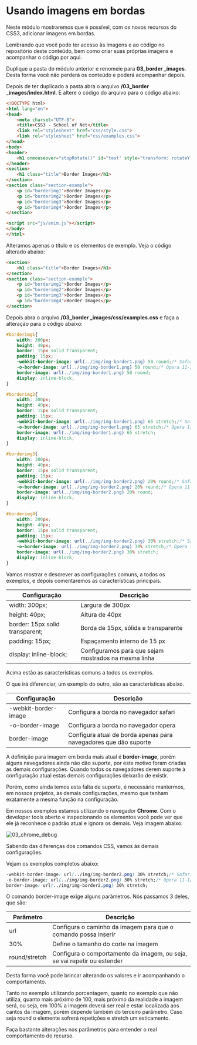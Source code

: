 # Usando imagens em bordas

Neste módulo mostraremos que é possível, com os novos recursos do CSS3, adicionar imagens em bordas.

Lembrando que você pode ter acesso às imagens e ao código no repositório deste conteúdo, bem como criar suas próprias imagens e acompanhar o código por aqui.

Duplique a pasta do módulo anterior e renomeie para **03_border _images**. Desta forma você não perderá os conteúdo e poderá acompanhar depois.

Depois de ter duplicado a pasta abra o arquivo **/03_border _images/index.html**. E altere o código do arquivo para o código abaixo:

```html
<!DOCTYPE html>
<html lang="en">
<head>
    <meta charset="UTF-8">
    <title>CSS3 - School of Net</title>
    <link rel="stylesheet" href="css/style.css">
    <link rel="stylesheet" href="css/examples.css">
</head>
<body>
<header>
    <h1 onmouseover="stopRotate()" id="test" style="transform: rotateY(0deg);">School of Net</h1>
</header>
<section>
    <h1 class="title">Border Images</h1>
</section>
<section class="section-example">
    <p id="borderimg1">Border Images</p>
    <p id="borderimg2">Border Images</p>
    <p id="borderimg3">Border Images</p>
    <p id="borderimg4">Border Images</p>
</section>

<script src="js/anim.js"></script>
</body>
</html>
```

Alteramos apenas o título e os elementos de exemplo. Veja o código alterado abaixo:

```html
<section>
    <h1 class="title">Border Images</h1>
</section>
<section class="section-example">
    <p id="borderimg1">Border Images</p>
    <p id="borderimg2">Border Images</p>
    <p id="borderimg3">Border Images</p>
    <p id="borderimg4">Border Images</p>
</section>
```

Depois abra o arquivo **/03_border _images/css/examples.css** e faça a alteração para o código abaixo:

```css
#borderimg1{
    width: 300px;
    height: 40px;
    border: 15px solid transparent;
    padding: 15px;
    -webkit-border-image: url(../img/img-border1.png) 50 round;/* Safari 3.1-5*/
    -o-border-image: url(../img/img-border1.png) 50 round;/* Opera 11-12.1*/
    border-image: url(../img/img-border1.png) 50 round;
    display: inline-block;
}

#borderimg2{
    width: 300px;
    height: 40px;
    border: 15px solid transparent;
    padding: 15px;
    -webkit-border-image: url(../img/img-border1.png) 65 stretch;/* Safari 3.1-5*/
    -o-border-image: url(../img/img-border1.png) 65 stretch;/* Opera 11-12.1*/
    border-image: url(../img/img-border1.png) 65 stretch;
    display: inline-block;
}

#borderimg3{
    width: 300px;
    height: 40px;
    border: 15px solid transparent;
    padding: 15px;
    -webkit-border-image: url(../img/img-border2.png) 20% round;/* Safari 3.1-5*/
    -o-border-image: url(../img/img-border2.png) 20% round;/* Opera 11-12.1*/
    border-image: url(../img/img-border2.png) 20% round;
    display: inline-block;
}

#borderimg4{
    width: 300px;
    height: 40px;
    border: 15px solid transparent;
    padding: 15px;
    -webkit-border-image: url(../img/img-border2.png) 30% stretch;/* Safari 3.1-5*/
    -o-border-image: url(../img/img-border2.png) 30% stretch;/* Opera 11-12.1*/
    border-image: url(../img/img-border2.png) 30% stretch;
    display: inline-block;
}
```

Vamos mostrar e descrever as configurações comuns, a todos os exemplos, e depois comentaremos as características principais.

| Configuração                    | Descrição                                             |
|---------------------------------|-------------------------------------------------------|
| width: 300px;                   | Largura de 300px                                      |
| height: 40px;                   | Altura de 40px                                        |
| border: 15px solid transparent; | Borda de 15px, sólida e transparente                  |
| padding: 15px;                  | Espaçamento interno de 15 px                          |
| display: inline-block;          | Configuramos para que sejam mostrados na mesma linha  |

Acima estão as características comuns a todos os exemplos.

O que irá diferenciar, um exemplo do outro, são as características abaixo.

| Configuração         | Descrição                                                        |
|----------------------|------------------------------------------------------------------|
| -webkit-border-image | Configura a borda no navegador safari                            |
| -o-border-image      | Configura a borda no navegador opera                             |
| border-image         | Configura atual de borda apenas para navegadores que dão suporte |

A definição para imagem em borda mais atual é **border-image**, porém alguns navegadores ainda não dão suporte, por este motivo foram criadas as demais configurações. Quando todos os navegadores derem suporte à configuração atual estas demais configurações deixarão de existir.

Porém, como ainda temos esta falta de suporte, é necessário mantermos, em nossos projetos, as demais configurações, mesmo que tenham exatamente a mesma função na configuração.

Em nossos exemplos estamos utilizando o navegador **Chrome**. Com o developer tools aberto e inspecionando os elementos você pode ver que ele já reconhece o padrão atual e ignora os demais. Veja imagem abaixo:

![03_chrome_debug](./images/03_chrome_debug.png "03_chrome_debug")

Sabendo das diferenças dos comandos CSS, vamos às demais configurações.

Vejam os exemplos completos abaixo:

```css
-webkit-border-image: url(../img/img-border2.png) 30% stretch;/* Safari 3.1-5*/
-o-border-image: url(../img/img-border2.png) 30% stretch;/* Opera 11-12.1*/
border-image: url(../img/img-border2.png) 30% stretch;
```

O comando border-image exige alguns parâmetros. Nós passamos 3 deles, que são:

| Parâmetro     | Descrição                                                                |
|---------------|--------------------------------------------------------------------------|
| url           | Configura o caminho da imagem para que o comando possa inserir           |
| 30%           | Define o tamanho do corte na imagem                                      |
| round/stretch | Configura o comportamento da imagem, ou seja, se vai repetir ou estender |

Desta forma você pode brincar alterando os valores e ir acompanhando o comportamento.

Tanto no exemplo utilizando porcentagem, quanto no exemplo que não utiliza, quanto mais próximo de 100, mais próximo da realidade a imagem será, ou seja, em 100% a imagem deverá ser real e estar localizada aos cantos da imagem, porém depende também do terceiro parâmetro. Caso seja round o elemente sofrerá repetições e stretch um esticamento.

Faça bastante alterações nos parâmetros para entender o real comportamento do recurso.